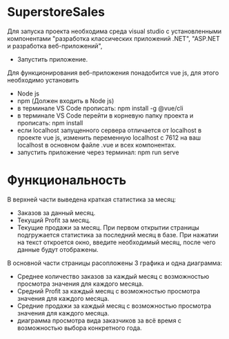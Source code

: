 # SuperstoreSales

Для запуска проекта необходима среда visual studio с установленными компонентами "разработка классических приложений .NET", "ASP.NET и разработка веб-приложений", 
- Запустить приложение. 

Для функционирования веб-приложения понадобится vue js, для этого необходимо установить
- Node js
- npm (Должен входить в Node js)
- в терминале VS Code прописать: npm install -g @vue/cli
- в терминале VS Code перейти в корневую папку проекта и прописать: npm install
- если localhost запущенного сервера отличается от localhost в проекте vue js, изменить переменную localhost с 7612 на ваш localhost в основном файле .vue и всех компонентах.
- запустить приложение через терминал: npm run serve


# Функциональность

В верхней части выведена краткая статистика за месяц:
- Заказов за данный месяц.
- Текущий Profit за месяц.
- Текущие продажи за месяц.
При первом открытии страницы подгружается статистика за последний месяц в базе.
При нажатии на текст откроется окно, введите необходимый месяц, после чего данные будут отображены.

В основной части страницы расопложены 3 графика и одна диаграмма:
- Среднее количество заказов за каждый месяц с возможностью просмотра значения для каждого месяца.
- Средний Profit за каждый месяц с возможностью просмотра значения для каждого месяца.
- Средние продажи за каждый месяц с возможностью просмотра значения для каждого месяца.
- диаграмма просмотра вида заказчиков за всё время с возможностью выбора конкретного года.
